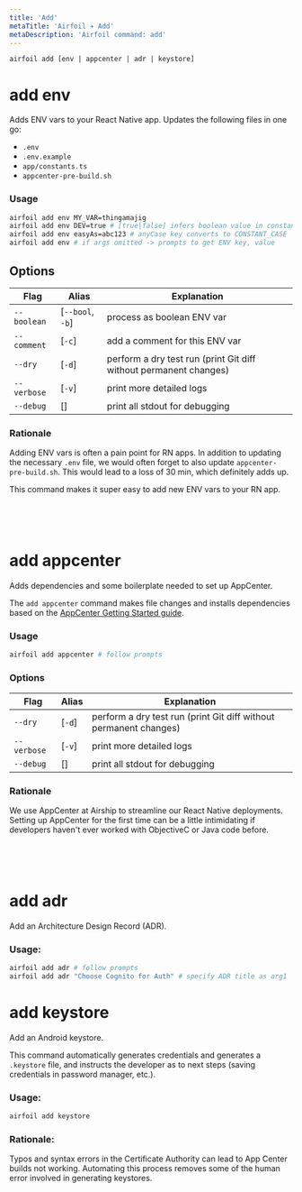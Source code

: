 ```yaml
---
title: 'Add'
metaTitle: 'Airfoil ✈︎ Add'
metaDescription: 'Airfoil command: add'
---
```


`airfoil add [env | appcenter | adr | keystore]`

# add env

Adds ENV vars to your React Native app. Updates the following files in one go:

- `.env`
- `.env.example`
- `app/constants.ts`
- `appcenter-pre-build.sh`

### Usage

```bash
airfoil add env MY_VAR=thingamajig
airfoil add env DEV=true # [true|false] infers boolean value in constants.ts
airfoil add env easyAs=abc123 # anyCase key converts to CONSTANT_CASE
airfoil add env # if args omitted -> prompts to get ENV key, value
```

## Options

| Flag        | Alias            | Explanation                                                       |
| ----------- | ---------------- | ----------------------------------------------------------------- |
| `--boolean` | [`--bool`, `-b`] | process as boolean ENV var                                        |
| `--comment` | [`-c`]           | add a comment for this ENV var                                    |
| `--dry`     | [`-d`]           | perform a dry test run (print Git diff without permanent changes) |
| `--verbose` | [`-v`]           | print more detailed logs                                          |
| `--debug`   | []               | print all stdout for debugging                                    |

### Rationale

Adding ENV vars is often a pain point for RN apps. In addition to updating the necessary `.env` file,
we would often forget to also update `appcenter-pre-build.sh`. This would lead to a loss of 30 min, which
definitely adds up.

This command makes it super easy to add new ENV vars to your RN app.

&nbsp;

<br/>

# add appcenter

Adds dependencies and some boilerplate needed to set up AppCenter.

The `add appcenter` command makes file changes and installs dependencies based on the [AppCenter Getting Started guide](https://docs.microsoft.com/en-us/appcenter/sdk/getting-started/react-native).

### Usage

```bash
airfoil add appcenter # follow prompts
```

### Options

| Flag        | Alias  | Explanation                                                       |
| ----------- | ------ | ----------------------------------------------------------------- |
| `--dry`     | [`-d`] | perform a dry test run (print Git diff without permanent changes) |
| `--verbose` | [`-v`] | print more detailed logs                                          |
| `--debug`   | []     | print all stdout for debugging                                    |

### Rationale

We use AppCenter at Airship to streamline our React Native deployments. Setting up AppCenter for the
first time can be a little intimidating if developers haven't ever worked with
ObjectiveC or Java code before.

&nbsp;

<br/>

# add adr

Add an Architecture Design Record (ADR).

### Usage:

```bash
airfoil add adr # follow prompts
airfoil add adr "Choose Cognito for Auth" # specify ADR title as arg1
```

# add keystore

Add an Android keystore.

This command automatically generates credentials and generates a `.keystore` file,
and instructs the developer as to next steps (saving credentials in password manager, etc.).

### Usage:

```bash
airfoil add keystore
```

### Rationale:

Typos and syntax errors in the Certificate Authority can lead to App Center builds not working.
Automating this process removes some of the human error involved in generating keystores.
